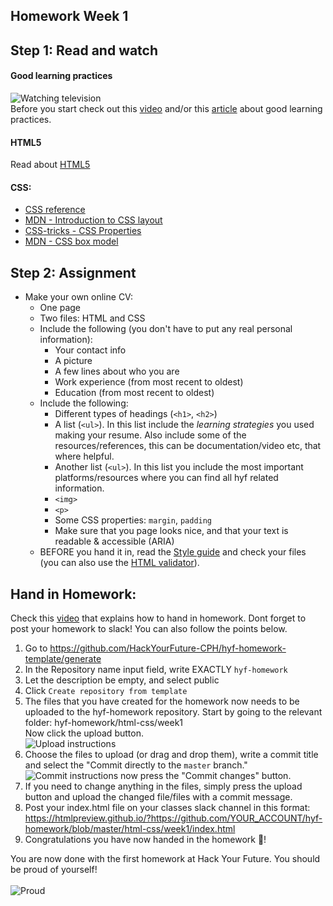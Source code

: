 ## Homework Week 1

## Step 1: Read and watch
#### Good learning practices
![Watching television](https://media.giphy.com/media/Sb7WSbjHFNIL6/giphy.gif)<br>
Before you start check out this [video](http://www.learningscientists.org/videos/) and/or this [article](https://www.cultofpedagogy.com/learning-strategies/) about good learning practices.

#### HTML5
Read about [HTML5](https://developer.mozilla.org/en-US/docs/Web/Guide/HTML/HTML5)

#### CSS:
- [CSS reference](http://cssreference.io/)
- [MDN - Introduction to CSS layout](https://developer.mozilla.org/en-US/docs/Learn/CSS/CSS_layout/Introduction)
- [CSS-tricks - CSS Properties](https://css-tricks.com/almanac/properties/)
- [MDN - CSS box model](https://developer.mozilla.org/en-US/docs/Web/CSS/CSS_Box_Model/Introduction_to_the_CSS_box_model)


## Step 2: Assignment
 - Make your own online CV:
    - One page
    - Two files: HTML and CSS
    - Include the following (you don't have to put any real personal information):
        - Your contact info
        - A picture 
        - A few lines about who you are
        - Work experience (from most recent to oldest)
        - Education (from most recent to oldest)
    - Include the following:
        - Different types of headings (`<h1>`, `<h2>`)
        - A list (`<ul>`). In this list include the _learning strategies_ you used making your resume. Also include some of the resources/references, this can be documentation/video etc, that where helpful.
        - Another list (`<ul>`). In this list you include the most important platforms/resources where you can find all hyf related information.
        - `<img>`
        - `<p>`
        - Some CSS properties: `margin`, `padding`
        - Make sure that you page looks nice, and that your text is readable & accessible (ARIA)
    - BEFORE you hand it in, read the [Style guide](http://www.w3schools.com/html/html5_syntax.asp) and check your files (you can also use the [HTML validator](https://validator.w3.org)).

## Hand in Homework:
Check this [video](https://youtu.be/ew60RFIfut0) that explains how to hand in homework. Dont forget to post your homework to slack! You can also follow the points below.

1. Go to https://github.com/HackYourFuture-CPH/hyf-homework-template/generate
1. In the Repository name input field, write EXACTLY `hyf-homework`
1. Let the description be empty, and select public
1. Click `Create repository from template`
1. The files that you have created for the homework now needs to be uploaded to the hyf-homework repository. Start by going to the relevant folder: hyf-homework/html-css/week1<br> Now click the upload button.<br> ![Upload instructions](./assets/upload-instructions.png)
1. Choose the files to upload (or drag and drop them), write a commit title and select the "Commit directly to the ```master``` branch."
![Commit instructions](./assets/commit-instructions.png) now press the "Commit changes" button.
1. If you need to change anything in the files, simply press the upload button and upload the changed file/files with a commit message. 
1. Post your index.html file on your classes slack channel in this format: https://htmlpreview.github.io/?https://github.com/YOUR_ACCOUNT/hyf-homework/blob/master/html-css/week1/index.html
1. Congratulations you have now handed in the homework 🎉! 

You are now done with the first homework at Hack Your Future. You should be proud of yourself!<br><br> ![Proud](https://media.giphy.com/media/xSM46ernAUN3y/giphy.gif)

